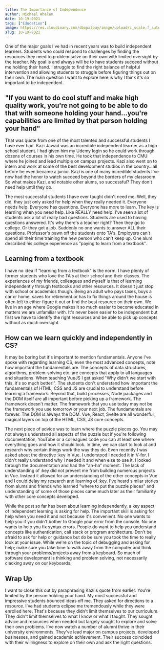```yaml
---
title: The Importance of Independence  
author: Michael Whalen
date: 10-19-2021
tags: ["Education"]
image: https://res.cloudinary.com/dbopxlpuy/image/upload/c_scale,f_auto,q_auto,w_800/v1650996019/Articles/joanna-kosinska-LAaSoL0LrYs-unsplash_sbedkc.jpg
slug: 10-19-2021
---
```


One of the major goals I've had in recent years was to build independent learners. Students who could respond to challenges by finding the resources they need to problem solve on their own with limited oversight by the teacher. My goal is and always will be to have students succeed without me holding their hand. I struggle to find the right balance of helpful intervention and allowing students to struggle before figuring things out on their own. The main question I want to explore here is why I think it's so important to be independent. 

## "If you want to do cool stuff and make high quality work, you're not going to be able to do that with someone holding your hand...you're capabilities are limited by that person holding your hand"

That was quote from one of the most talented and successful students I have ever had. Kazi Jawad was an incredible independent learner as a high school student. I had given him my Udemy login so he could work through dozens of courses in his own time. He took that independence to CMU where he joined and lead multiple on campus projects. Kazi also went on to intern and work at some of the best development studios in the country...all before he even became a junior. Kazi is one of many incredible students I've now had the honor to watch succeed beyond the borders of my classroom. So what makes Kazi, and notable other alums, so successful? They don't need help until they do. 

The most successful students I have ever taught didn't need me. Well, they did, they just only asked for help when they really needed it. Everyone needs help. Everyone has questions. Everyone has more to learn. The key is learning when you need help. Like REALLY need help. I've seen a lot of students ask a lot of really bad questions. Students are used to having questions answered. It's why there's a teacher right? Then they go to college. Or they get a job. Suddenly no one wants to answer ALL their questions. Professor's pawn off the students onto TA's. Employers can't spend all their time training the new person who can't keep up. One alum described his college experience as "paying to learn from a textbook".

## Learning from a textbook

I have no idea if "learning from a textbook" is the norm. I have plenty of former students who love the TA's  at their school and their classes. The experiences of my friends, colleagues and myself is that of learning independently through textbooks and other resources. It doesn't just stop with school or academics though. Being an adult who pays taxes, buys a car or home, saves for retirement or has to fix things around the house is often left to either figure it out or find the best resource on their own. We live in an age where Google makes it so much easier to become educated in matters we are unfamiliar with. It's never been easier to be independent but first we have to identify the right resources and be able to pick up concepts without as much oversight. 

## How can we learn quickly and independently in CS?

It may be boring but it's important to mention fundamentals. Anyone I've spoke with regarding learning CS, even the most advanced concepts, note how important the fundamentals are. The concepts of data structures, algorithms, problem-solving etc. are concepts that apply to all languages and situations. When teaching VueJS I get asked "Why didn't we start with this, it's so much better!". The students don't understand how important the fundamentals of HTML, CSS and JS are crucial to understand before learning a framework. Beyond that, build processes, Node packages and the DOM itself are all important before picking up a framework. The framework doesn't matter. The framework that you use today may not be the framework you use tomorrow or your next job. The fundamentals are forever. The DOM is always the DOM. Vue, React, Svelte are all wonderful, magical layers on top of the HTML, CSS, JS core concepts. 

The next piece of advice was to learn where the puzzle pieces go. You may not always understand all aspects of the puzzle but if you're following documentation, YouTube or a colleagues code you can at least see where everything goes and how it should look. In time, we can start to look at and research why certain things work the way they do. Even recently I was asked about the directive :key in Vue. I understood I needed it in V-for. I didn't really understand why I needed it and when else to use it. I looked through the documentation and had the "ah-ha" moment. The lack of understanding of :key did not prevent me from building numerous projects in Vue. Instead it allowed for an understanding of the other concepts in Vue and I could delay my research and learning of :key. I've heard similar stories from alums and friends who learned "where to put the puzzle pieces" and understanding of some of those pieces came  much later as their familiarity with other core concepts developed. 

While the post so far has been about learning independently, a key aspect of independent learning is asking for help. The important skill is asking for help when you need it and not because it's convenient. No one wants to help you if you didn't bother to Google your error from the console. No one wants to help you fix syntax errors. People do want to help you understand concepts like authentication, call stack or program architecture. Don't be afraid to ask for help or guidance but do be sure you took the time to really look at your issue. While we're on the topic of debugging and asking for help; make sure you take time to walk away from the computer and think through your problems/projects away from a keyboard. So much of software development is thinking and problem solving, not necessarily clacking away on our keyboards. 

## Wrap Up

 I want to close this out by paraphrasing Kazi's quote from earlier. You're limited by the person holding your hand. My most successful and impressive students bounced ideas off me. They asked for directions to a resource. I've had students eclipse me tremendously while they were enrolled here. That's because they didn't limit themselves to our curriculum. They didn't limit themselves to what I know or what I taught. They sought advice and resources when needed but largely sought to explore and solve their own problems. I've now watch a number of alumni thrive in their university environments. They've lead major on campus projects, developed businesses, and gained academic achievement. Their success coincided with their willingness to explore on their own and ask the right questions.